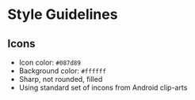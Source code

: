 # Style Guidelines

## Icons
- Icon color: `#087d89`
- Background color: `#ffffff`
- Sharp, not rounded, filled
- Using standard set of incons from Android clip-arts
